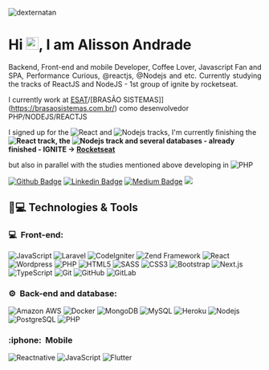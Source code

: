 <p align="left"><img src="https://komarev.com/ghpvc/?username=alissonandrade2020" alt="dexternatan" /></p>


<h1 align = "justify"> Hi <img src="https://media.giphy.com/media/hvRJCLFzcasrR4ia7z/giphy.gif" width="25px">, I am Alisson Andrade</h1>
<p align = "justify">Backend, Front-end and mobile Developer, Coffee Lover, Javascript Fan and SPA, Performance Curious, @reactjs, @Nodejs and etc. Currently studying the tracks of ReactJS and NodeJS - 1st group of ignite by rocketseat.</p>

I currently work at [ESAT](https://www3.sefaz.pb.gov.br/esat/)/[BRASÃO SISTEMAS]](https://brasaosistemas.com.br/) como desenvolvedor PHP/NODEJS/REACTJS

I signed up for the ![React](https://img.shields.io/badge/-React-black?style=flat-square&logo=react) and ![Nodejs](https://img.shields.io/badge/-Nodejs-yellow?style=flat-square&logo=Node.js) tracks, I'm currently finishing the **![React](https://img.shields.io/badge/-React-black?style=flat-square&logo=react) track, the ![Nodejs](https://img.shields.io/badge/-Nodejs-yellow?style=flat-square&logo=Node.js) track and several databases - already finished - IGNITE -> [Rocketseat](https://app.rocketseat.com.br/me/alissondeandradearaujo)**

but also in parallel with the studies mentioned above developing in ![PHP](https://img.shields.io/badge/-PHP-blue?style=flat-square&logo=php)

[![Github Badge](https://img.shields.io/badge/-Github-000?style=flat-square&logo=Github&logoColor=white&link=https://github.com/fagnerpsantos)](https://github.com/alissonandrade2020/)
[![Linkedin Badge](https://img.shields.io/badge/-LinkedIn-blue?style=flat-square&logo=Linkedin&logoColor=white&link=https://www.linkedin.com/in/fagnerpsantos/)](https://www.linkedin.com/in/alisson-de-andrade-ara%C3%BAjo-160224190/)
[![Medium Badge](https://img.shields.io/badge/-@alissonandrade-03a57a?style=flat-square&labelColor=000000&logo=Medium&link=https://medium.com/@alissonandrade/)](http://alissondeandradearaujo.000webhostapp.com/)
[![](https://img.shields.io/badge/-Discord-5276f2)](https://discord.com/users/alissondeandradearaujo)

## 🚀💻 Technologies & Tools

<h3>💻 &nbsp;Front-end:</h3>

![JavaScript](https://img.shields.io/badge/-JavaScript-black?style=flat-square&logo=javascript)
![Laravel](https://img.shields.io/badge/-Laravel-red?style=flat-square&logo=Laravel)
![CodeIgniter](https://img.shields.io/badge/-CodeIgniter-orange?style=flat-square&logo=CodeIgniter)
![Zend Framework](https://img.shields.io/badge/-ZendFramework-green?style=flat-square&logo=ZendFramework)
![React](https://img.shields.io/badge/-React-black?style=flat-square&logo=react)
![Wordpress](https://img.shields.io/badge/-Wordpress-333333?style=flat&logo=wordpress)
![PHP](https://img.shields.io/badge/-PHP-blue?style=flat-square&logo=php)
![HTML5](https://img.shields.io/badge/-HTML5-E34F26?style=flat-square&logo=html5&logoColor=white)
![SASS](https://img.shields.io/badge/-SASS-pink?style=pink-square&logo=sass)
![CSS3](https://img.shields.io/badge/-CSS3-1572B6?style=flat-square&logo=css3)
![Bootstrap](https://img.shields.io/badge/-Bootstrap-563D7C?style=flat-square&logo=bootstrap)
![Next.js](https://img.shields.io/badge/-Next.js-333333?style=flat&logo=Next.js)
![TypeScript](https://img.shields.io/badge/-TypeScript-007ACC?style=flat-square&logo=typescript)
![Git](https://img.shields.io/badge/-Git-black?style=flat-square&logo=git)
![GitHub](https://img.shields.io/badge/-GitHub-181717?style=flat-square&logo=github)
![GitLab](https://img.shields.io/badge/-GitLab-FCA121?style=flat-square&logo=gitlab)

<h3>⚙️ &nbsp;Back-end and database:</h3>

![Amazon AWS](https://img.shields.io/badge/Amazon%20AWS-232F3E?style=flat-square&logo=amazon-aws)
![Docker](https://img.shields.io/badge/-Docker-black?style=flat-square&logo=docker)
![MongoDB](https://img.shields.io/badge/-MongoDB-green?style=flat-square&logo=mongodb)
![MySQL](https://img.shields.io/badge/-MySQL-black?style=flat-square&logo=mysql)
![Heroku](https://img.shields.io/badge/-Heroku-430098?style=flat-square&logo=heroku)
![Nodejs](https://img.shields.io/badge/-Nodejs-yellow?style=flat-square&logo=Node.js)
![PostgreSQL](https://img.shields.io/badge/-PostgreSQL-336791?style=flat-square&logo=postgresql)
![PHP](https://img.shields.io/badge/-PHP-blue?style=flat-square&logo=php)

<h3>:iphone: &nbsp;Mobile</h3>

![Reactnative](https://img.shields.io/badge/-Reactnative-blue?style=flat-square&logo=Reactnative)
![JavaScript](https://img.shields.io/badge/-JavaScript-black?style=flat-square&logo=javascript)
![Flutter](https://img.shields.io/badge/-Flutter-blue?style=flat-square&logo=flutter)
